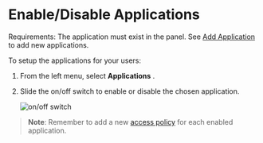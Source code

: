 [title]: # (En-/Disable Applications)
[tags]: # (thycotic access control,applications)
[priority]: # (4)
# Enable/Disable Applications

Requirements: The application must exist in the panel. See [Add Application](index.md) to add new applications.

To setup the applications for your users:

1. From the left menu, select __Applications__ .
1. Slide the on/off switch to enable or disable the chosen application.

   ![on/off switch](images/on-off.png "Enabling/Disabling applications via on/off switch")

>**Note**: Remember to add a new [access policy](../policies/index.md#create_an_application_policy) for each enabled application.
